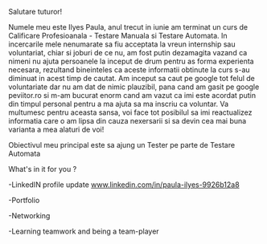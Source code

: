 Salutare tuturor!

Numele meu este Ilyes Paula, anul trecut in iunie am terminat un curs de Calificare Profesioanala - Testare Manuala si Testare Automata. In incercarile mele nenumarate sa fiu acceptata la vreun internship sau voluntariat, chiar si joburi de ce nu, am fost putin dezamagita vazand ca nimeni nu ajuta persoanele la inceput de drum pentru as forma experienta necesara, rezultand bineinteles ca aceste informatii obtinute la curs s-au diminuat in acest timp de cautat.
Am inceput sa caut pe google tot felul de voluntariate dar nu am dat de nimic plauzibil, pana cand am gasit pe google peviitor.ro si m-am bucurat enorm cand am vazut ca imi este acordat putin din timpul personal pentru a ma ajuta sa ma inscriu ca voluntar. Va multumesc pentru aceasta sansa, voi face tot posibilul sa imi reactualizez informatia care o am lipsa din cauza nexersarii si sa devin cea mai buna varianta a mea alaturi de voi!

Obiectivul meu principal este sa ajung un Tester pe parte de Testare Automata

What's in it for you ?

-LinkedIN profile update www.linkedin.com/in/paula-ilyes-9926b12a8

-Portfolio

-Networking

-Learning teamwork and being a team-player
